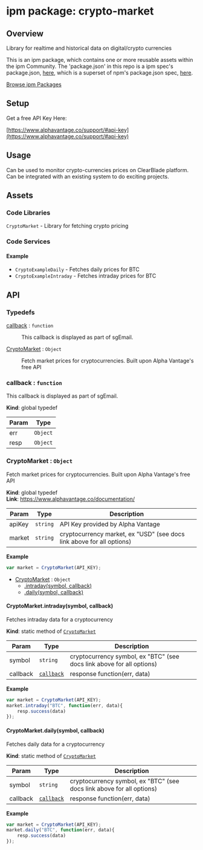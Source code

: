 
# ipm package: crypto-market

## Overview

Library for realtime and historical data on digital/crypto currencies

This is an ipm package, which contains one or more reusable assets within the ipm Community. The 'package.json' in this repo is a ipm spec's package.json, [here](https://docs.clearblade.com/v/3/6-ipm/spec), which is a superset of npm's package.json spec, [here](https://docs.npmjs.com/files/package.json).

[Browse ipm Packages](https://ipm.clearblade.com)

## Setup

Get a free API Key Here:  

[https://www.alphavantage.co/support/#api-key](https://www.alphavantage.co/support/#api-key)

## Usage
Can be used to monitor crypto-currencies prices on ClearBlade platform. Can be integrated with an existing system to do exciting projects.

## Assets
### Code Libraries

`CryptoMarket` - Library for fetching crypto pricing

### Code Services

#### Example 

* `CryptoExampleDaily` - Fetches daily prices for BTC
* `CryptoExampleIntraday` - Fetches intraday prices for BTC

## API

### Typedefs

<dl>
<dt><a href="#callback">callback</a> : <code>function</code></dt>
<dd><p>This callback is displayed as part of sgEmail.</p>
</dd>
<dt><a href="#CryptoMarket">CryptoMarket</a> : <code>Object</code></dt>
<dd><p>Fetch market prices for cryptocurrencies. Built upon Alpha Vantage&#39;s free API</p>
</dd>
</dl>

<a name="callback"></a>

### callback : <code>function</code>
This callback is displayed as part of sgEmail.

**Kind**: global typedef  

| Param | Type |
| --- | --- |
| err | <code>Object</code> | 
| resp | <code>Object</code> | 

<a name="CryptoMarket"></a>

### CryptoMarket : <code>Object</code>
Fetch market prices for cryptocurrencies. Built upon Alpha Vantage's free API

**Kind**: global typedef  
**Link**: https://www.alphavantage.co/documentation/  

| Param | Type | Description |
| --- | --- | --- |
| apiKey | <code>string</code> | API Key provided by Alpha Vantage |
| market | <code>string</code> | cryptocurrency market, ex "USD" (see docs link above for all options) |

**Example**  

```js
var market = CryptoMarket(API_KEY);
```

* [CryptoMarket](#CryptoMarket) : <code>Object</code>
    * [.intraday(symbol, callback)](#CryptoMarket.intraday)
    * [.daily(symbol, callback)](#CryptoMarket.daily)

<a name="CryptoMarket.intraday"></a>

#### CryptoMarket.intraday(symbol, callback)
Fetches intraday data for a cryptocurrency

**Kind**: static method of [<code>CryptoMarket</code>](#CryptoMarket)  

| Param | Type | Description |
| --- | --- | --- |
| symbol | <code>string</code> | cryptocurrency symbol, ex "BTC" (see docs link above for all options) |
| callback | [<code>callback</code>](#callback) | response function(err, data) |

**Example**  

```js
var market = CryptoMarket(API_KEY);
market.intraday("BTC", function(err, data){
    resp.success(data)
});
```

<a name="CryptoMarket.daily"></a>

#### CryptoMarket.daily(symbol, callback)
Fetches daily data for a cryptocurrency

**Kind**: static method of [<code>CryptoMarket</code>](#CryptoMarket)  

| Param | Type | Description |
| --- | --- | --- |
| symbol | <code>string</code> | cryptocurrency symbol, ex "BTC" (see docs link above for all options) |
| callback | [<code>callback</code>](#callback) | response function(err, data) |

**Example**  

```js
var market = CryptoMarket(API_KEY);
market.daily("BTC", function(err, data){
    resp.success(data)
});
```
